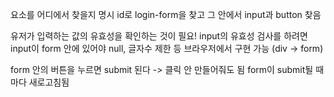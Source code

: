요소를 어디에서 찾을지 명시
id로 login-form을 찾고 그 안에서 input과 button 찾음

유저가 입력하는 값의 유효성을 확인하는 것이 필요!
input의 유효성 검사를 하려면 input이 form 안에 있어야 
null, 글자수 제한 등 브라우저에서 구현 가능
(div -> form)

form 안의 버튼을 누르면 submit 된다 -> 클릭 안 만들어줘도 됨
form이 submit될 때마다 새로고침됨